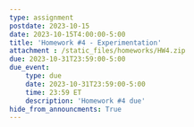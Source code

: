 ```yaml
---
type: assignment
postdate: 2023-10-15
date: 2023-10-15T4:00:00-5:00
title: 'Homework #4 - Experimentation'
attachment : /static_files/homeworks/HW4.zip
due: 2023-10-31T23:59:00-5:00
due_event:
    type: due
    date: 2023-10-31T23:59:00-5:00
    time: 23:59 ET
    description: 'Homework #4 due'
hide_from_announcments: True
---
```

